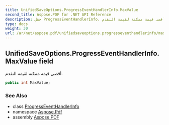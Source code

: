 ```yaml
---
title: UnifiedSaveOptions.ProgressEventHandlerInfo.MaxValue
second_title: Aspose.PDF for .NET API Reference
description: حقل ProgressEventHandlerInfo. أقصى قيمة ممكنة لقيمة التقدم
type: docs
weight: 30
url: /ar/net/aspose.pdf/unifiedsaveoptions.progresseventhandlerinfo/maxvalue/
---
```

## UnifiedSaveOptions.ProgressEventHandlerInfo.MaxValue field

أقصى قيمة ممكنة لقيمة التقدم.

```csharp
public int MaxValue;
```

### See Also

* class [ProgressEventHandlerInfo](../)
* namespace [Aspose.Pdf](../../../aspose.pdf/)
* assembly [Aspose.PDF](../../../)